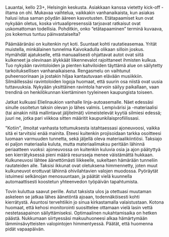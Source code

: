 Lauantai, kello 23+, Helsingin keskusta.
Asiakkaan kanssa vietetty kick-off -iltama on ohi.
Mukavaa vaihtelua, vaikkakin vanhanaikaista, kun asiakas halusi istua saman pöydän ääreen kasvotusten.
Etätapaamiset kun ovat nykyään oletus, koska virtuaalipresenssiä tarjoavat ratkaisut ovat uskomattoman todellisia.
Pohditkin, onko “etätapaaminen” terminä kuvaava, jos kokemus tuntuu päinvastaiselta?

Päämääränäsi on kuitenkin nyt koti.
Suuntaat kohti rautatieasemaa.
Yrität muistella, minkälainen tunnelma Kaivokadulla olikaan silloin joskus.
Hymähdät ajatukselle, että manuaalisesti ohjattavat autot ovat siitä kulkeneet ja olevinaan älykkäät liikennevalot rajoittaneet ihmisten kulkua.
Tuo nykyään ravintoloiden ja pienten kahviloiden täyttämä alue on säilytetty tarkoituksellisen vanhanaikaisena.
Rengasmelu on vaihtunut puheensorinaan ja jostakin hiljaa kantautuvaan elävään musiikkiin.
Silmäillessäsi ravintoloiden logoja huomaat, että suurin osa niistä ovat uusia tuttavuuksia.
Nykyään yksittäinen ravintola harvoin säilyy paikallaan, vaan trendinä on henkilökunnan kiertäminen tyyleineen kaupungista toiseen.

Jatkat kulkuasi Elielinaukion <span title="Kulutuksen ja päästöjen ollessa olemattomat, julkinen lähiliikenne on lähes korvattu kompakteilla, automatisoiduilla kulkuneuvoilla">vanhalle linja-autoasemalle</span>.
Näet edessäsi sinulle osoitetun taksin olevan <span title="3D-tulostamista sovelletaan lähes kaikkialla">jo lähes valmis</span>.
Lempivärisi ja -materiaalisi (tai ainakin niitä mallintavat jäljitelmät) viimeistelevät kyytiä silmiesi edessä; juuri ne,
jotka pari viikkoa sitten määritit
<span title="Sinusta luvallasi kerättyä dataa osataan hyödyntää huomattavasti tehokkaammin arkea helpottavissa palveluissa">kaupunkilaisprofiilissasi</a>.

"Kotiin", ilmoitat vanhasta tottumuksesta istahtaessasi ajoneuvoosi, vaikka sitä ei tarvitsisi enää mainita.
Eteesi kuitenkin projisoidaan tarkka osoitteesi luomaan varmuuden tunnetta, sekä jäljellä oleva materiaalikiintiösi.
Taksiajo ei paljon materiaalia kuluta, mutta materiaalimaksu peritään lähinnä periaatteen vuoksi: ajoneuvossa on kuitenkin kuluvia osia ja ajon päätyttyä sen kierrätyksessä pieni määrä resursseja menee väistämättä hukkaan.
Kulkuneuvosi lähtee äänettömästi liikkeelle, sukeltaen hämärään tunneliin rautateiden alle.
Taksisi <span title="Dynaamiset ja &quot;ohjattavat&quot; materiaalit ovat näytelleet suurta roolia tuotevalmistuksessa ja rakentamisessa">ikkunat ovat oletuksena himmennetty</span>, joten muut kulkuneuvot erottuvat lähinnä ohivilahtavien valojen muodossa.
Pyöräytät istuimesi selkänojan menosuuntaan, ja päätät vielä kuunnella
<span title="Prosessointiteho ja tallennustila ovat kehittyneet entisestään. Aikaisemmin raskaankin prosessoinin reaaliaikaistuminen on mahdollistanut uusia sovellutuksia">automaattisesti koostetun yhteenvedon</span>
työpäivän tapahtumista.

Tovin kuluttua saavut perille. Astut taksista ulos ja otettuasi muutaman askeleen se jatkaa lähes äänetöntä ajoaan, todennäköisesti kohti kierrätystä. Asuntosi tervehtiikin jo sinua kirkastamalla valaistustaan. Kotona huomaat, että kehosi monitorointi suosittelee ottamaan vielä lasin vettä nestetasapainon säilyttämiseksi. Optimaalinen nukahtamisaika on hetken päästä. Nukkumaan siirtyessäsi makuuhuoneesi alkaa hämärtymään lämminsävytteisten valopintojen himmentyessä. Päätät, että huomenna pidät vapaapäivän.